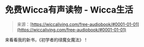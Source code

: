 <!--yml

类别：未分类

日期：2024年06月12日 18:26:13

-->

# 免费Wicca有声读物 - Wicca生活

> 来源：[https://wiccaliving.com/free-audiobook/#0001-01-01](https://wiccaliving.com/free-audiobook/#0001-01-01)

来看看我的新书，《初学者的绿魔女魔法》！
